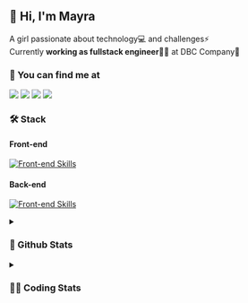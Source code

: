 ## 👋 Hi, I'm Mayra

A girl passionate about technology💻 and challenges⚡  
Currently **working as fullstack engineer**👩‍💻 at DBC Company🚀   

### 💬 You can find me at

<a href="https://mayra.dev" target="_blank" rel="noopener"><img src="https://img.shields.io/badge/-mayra.dev-005FED?style=flat&logo=Google-chrome&logoColor=white"/></a>
<a href="https://linkedin.com/in/mayraamaral" target="_blank" rel="noopener"><img src="https://img.shields.io/badge/-/mayraamaral-0077B5?style=flat&logo=Linkedin&logoColor=white"/></a>
<a href="mailto:mayra@mayra.dev" target="_blank" rel="noopener"><img src="https://img.shields.io/badge/-mayra@mayra.dev-D14836?style=flat&logo=Gmail&logoColor=white"/></a>
<a href="" target="_blank" rel="noopener"><img src="https://img.shields.io/badge/-mayraamaral-7289DA?style=flat&logo=Discord&logoColor=white"/></a>

### 🛠️ Stack
#### Front-end

[![Front-end Skills](https://skillicons.dev/icons?i=react,next,redux,styledcomponents,html,css,sass,js,ts,figma)](https://skillicons.dev)
#### Back-end

[![Front-end Skills](https://skillicons.dev/icons?i=java,spring,postgres,git,linux,bash,nodejs,docker,jenkins)](https://skillicons.dev)


<details>
    <summary><h3>📌 Github Stats</h3></summary>
    <div align="center">
        <table>
      <td><img height="160em" src="https://github-readme-stats.vercel.app/api?username=mayraamaral&show_icons=true&theme=algolia&hide_border=true&hide=stars&count_private=true" alt="Readme stats"></td>
      <td><img height="160em" src="https://github-readme-stats.vercel.app/api/top-langs/?username=mayraamaral&&layout=compact&&theme=algolia&hide_border=true&langs_count=6" alt="Language stats"></td>
       </table>
  </div> 
    

  <p align="center">
    <img src="https://github-readme-streak-stats.herokuapp.com?user=mayraamaral&theme=dark&hide_border=true&date_format=j%20M%5B%20Y%5D&locale=pt-br&background=050F2C&ring=0195DD&fire=23AA7D&currStreakLabel=23AA7D" alt="Streak stats">
  </p> 
</details>

<details>
  <summary><h3>👩‍💻 Coding Stats</h3></summary>
  
  <!--START_SECTION:waka-->
![Code Time](http://img.shields.io/badge/Code%20Time-204%20hrs%2015%20mins-blue)

**🐱 My GitHub Data** 

> 📦 579.1 kB Used in GitHub's Storage 
 > 
> 🏆 20 Contributions in the Year 2024
 > 
> 🚫 Not Opted to Hire
 > 
> 📜 50 Public Repositories 
 > 
> 🔑 27 Private Repositories 
 > 
**I'm an Early 🐤** 

```text
🌞 Morning                315 commits         ███░░░░░░░░░░░░░░░░░░░░░░   12.00 % 
🌆 Daytime                1366 commits        █████████████░░░░░░░░░░░░   52.02 % 
🌃 Evening                808 commits         ████████░░░░░░░░░░░░░░░░░   30.77 % 
🌙 Night                  137 commits         █░░░░░░░░░░░░░░░░░░░░░░░░   05.22 % 
```
📅 **I'm Most Productive on Tuesday** 

```text
Monday                   471 commits         ████░░░░░░░░░░░░░░░░░░░░░   17.94 % 
Tuesday                  497 commits         █████░░░░░░░░░░░░░░░░░░░░   18.93 % 
Wednesday                350 commits         ███░░░░░░░░░░░░░░░░░░░░░░   13.33 % 
Thursday                 456 commits         ████░░░░░░░░░░░░░░░░░░░░░   17.36 % 
Friday                   436 commits         ████░░░░░░░░░░░░░░░░░░░░░   16.60 % 
Saturday                 134 commits         █░░░░░░░░░░░░░░░░░░░░░░░░   05.10 % 
Sunday                   282 commits         ███░░░░░░░░░░░░░░░░░░░░░░   10.74 % 
```


📊 **This Week I Spent My Time On** 

```text
🕑︎ Time Zone: America/Sao_Paulo

💬 Programming Languages: 
Java                     10 hrs 18 mins      ███████████████████████░░   92.14 % 
SQL                      28 mins             █░░░░░░░░░░░░░░░░░░░░░░░░   04.17 % 
JavaScript               20 mins             █░░░░░░░░░░░░░░░░░░░░░░░░   03.07 % 
JSON                     1 min               ░░░░░░░░░░░░░░░░░░░░░░░░░   00.28 % 
GitIgnore file           1 min               ░░░░░░░░░░░░░░░░░░░░░░░░░   00.18 % 

🔥 Editors: 
Intellijidea             10 hrs 20 mins      ███████████████████████░░   92.37 % 
VS Code                  51 mins             ██░░░░░░░░░░░░░░░░░░░░░░░   07.63 % 

💻 Operating System: 
Linux                    11 hrs 11 mins      █████████████████████████   100.00 % 
```

**I Mostly Code in Java** 

```text
Java                     132 repos           ███████░░░░░░░░░░░░░░░░░░   29.66 % 
JavaScript               100 repos           ██████░░░░░░░░░░░░░░░░░░░   22.47 % 
HTML                     94 repos            █████░░░░░░░░░░░░░░░░░░░░   21.12 % 
PLSQL                    1 repo              ░░░░░░░░░░░░░░░░░░░░░░░░░   00.22 % 
C#                       1 repo              ░░░░░░░░░░░░░░░░░░░░░░░░░   00.22 % 
```




 Last Updated on 16/01/2024 18:50:56 UTC
<!--END_SECTION:waka-->

</details>
